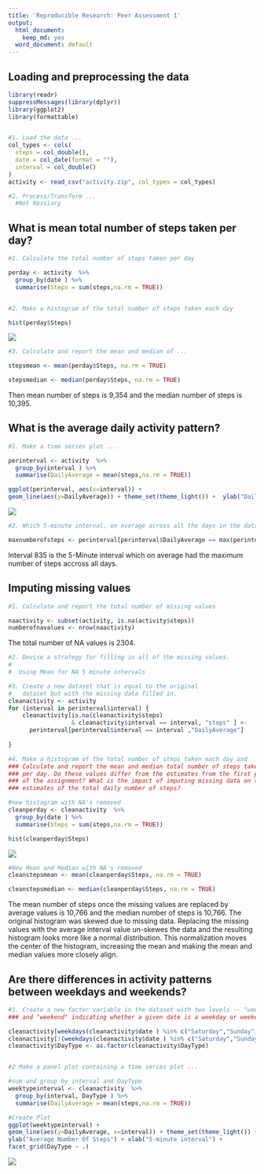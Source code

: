 ```yaml
---
title: 'Reproducible Research: Peer Assessment 1'
output:
  html_document:
    keep_md: yes
  word_document: default
---
```



## Loading and preprocessing the data

```r
library(readr)
suppressMessages(library(dplyr))
library(ggplot2)
library(formattable)


#1. Load the data ...
col_types <- cols(
  steps = col_double(),
  date = col_date(format = ""),
  interval = col_double()
)
activity <- read_csv("activity.zip", col_types = col_types)

#2. Process/Transform ...
  #Not Nessiary
```


## What is mean total number of steps taken per day?


```r
#1. Calculate the total number of steps taken per day

perday <- activity  %>%
  group_by(date ) %>%
  summarise(Steps = sum(steps,na.rm = TRUE))


#2. Make a histogram of the total number of steps taken each day

hist(perday$Steps)
```

![](PA1_template_files/figure-html/meantotalperday-1.png)<!-- -->

```r
#3. Calculate and report the mean and median of ...

stepsmean <- mean(perday$Steps, na.rm = TRUE)

stepsmedian <- median(perday$Steps, na.rm = TRUE)
```
Then mean number of steps is 9,354 and the median number of steps is 10,395.



## What is the average daily activity pattern?


```r
#1. Make a time series plot ...

perinterval <- activity  %>%
  group_by(interval ) %>%
  summarise(DailyAverage = mean(steps,na.rm = TRUE))

ggplot(perinterval, aes(x=interval)) +
geom_line(aes(y=DailyAverage)) + theme_set(theme_light()) +  ylab("Daily Average") + xlab("5-minute interval") 
```

![](PA1_template_files/figure-html/averageactivity-1.png)<!-- -->

```r
#2. Which 5-minute interval, on average across all the days in the dataset, contains the maximum number of steps?

maxnumberofsteps <- perinterval[perinterval$DailyAverage == max(perinterval$DailyAverage),]
```

Interval 835 is the 5-Minute interval which on average had the maximum number of steps accross all days. 



## Imputing missing values


```r
#1. Calculate and report the total number of missing values

naactivity <- subset(activity, is.na(activity$steps))
numberofnavalues <- nrow(naactivity)
```
The total number of NA values is 2304.


```r
#2. Devise a strategy for filling in all of the missing values.  
#
#  Using Mean for NA 5 minute intervals

#3. Create a new dataset that is equal to the original 
#   dataset but with the missing data filled in. 
cleanactivity <- activity
for (interval in perinterval$interval) {
    cleanactivity[is.na(cleanactivity$steps) 
                  & cleanactivity$interval == interval, "steps" ] <-
      perinterval[perinterval$interval == interval ,"DailyAverage"]
  
}

#4. Make a histogram of the total number of steps taken each day and 
### Calculate and report the mean and median total number of steps taken 
### per day. Do these values differ from the estimates from the first part
### of the assignment? What is the impact of imputing missing data on the 
### estimates of the total daily number of steps?

#new histagram with NA's removed
cleanperday <- cleanactivity  %>%
  group_by(date ) %>%
  summarise(Steps = sum(steps,na.rm = TRUE))

hist(cleanperday$Steps)
```

![](PA1_template_files/figure-html/MissingValues2-1.png)<!-- -->

```r
#New Mean and Median with NA's removed
cleanstepsmean <- mean(cleanperday$Steps, na.rm = TRUE)

cleanstepsmedian <- median(cleanperday$Steps, na.rm = TRUE)
```

The mean number of steps once the missing values are replaced by average values is 10,766 and the median number of steps is 10,766. The original histogram was skewed due to missing data. Replacing the missing values with the average interval value un-skewes the data and the resulting  histogram  looks more like a normal distribution.  This normalization moves the center of the histogram, increasing the mean and making  the mean and median values more closely align.



## Are there differences in activity patterns between weekdays and weekends?


```r
#1. Create a new factor variable in the dataset with two levels -- "weekday" 
### and "weekend" indicating whether a given date is a weekday or weekend day.

cleanactivity[weekdays(cleanactivity$date ) %in% c("Saturday","Sunday"), "DayType"] <- "Weekend"
cleanactivity[!(weekdays(cleanactivity$date ) %in% c("Saturday","Sunday")), "DayType"] <- "weekday"
cleanactivity$DayType <- as.factor(cleanactivity$DayType)


#2 Make a panel plot containing a time series plot ...

#sum and group by interval and DayType
weektypeinterval <- cleanactivity  %>%
  group_by(interval, DayType ) %>%
  summarise(DailyAverage = mean(steps,na.rm = TRUE))

#Create Plot
ggplot(weektypeinterval) +
geom_line(aes(y=DailyAverage, x=interval)) + theme_set(theme_light()) +  
ylab("Average Number Of Steps") + xlab("5-minute interval") +
facet_grid(DayType ~ .)
```

![](PA1_template_files/figure-html/WeekendDayPatterns-1.png)<!-- -->


